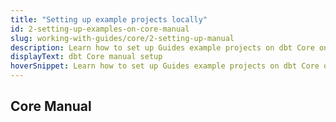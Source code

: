 ```yaml
---
title: "Setting up example projects locally"
id: 2-setting-up-examples-on-core-manual
slug: working-with-guides/core/2-setting-up-manual
description: Learn how to set up Guides example projects on dbt Core on your computer.
displayText: dbt Core manual setup
hoverSnippet: Learn how to set up Guides example projects on dbt Core on your computer.
---
```


## Core Manual
